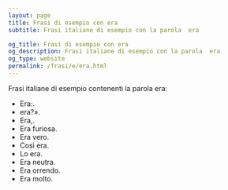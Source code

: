 ```yaml
---
layout: page
title: Frasi di esempio con era 
subtitle: Frasi italiane di esempio con la parola  era

og_title: Frasi di esempio con era 
og_description: Frasi italiane di esempio con la parola  era
og_type: website
permalink: /frasi/e/era.html
---
```


Frasi italiane di esempio contenenti la parola era:


- Era:.
- era?».
- Era,.
- Era furiosa.
- Era vero.
- Così era.
- Lo era.
- Era neutra.
- Era orrendo.
- Era molto.
